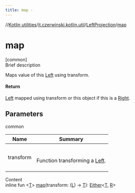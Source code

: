 ```yaml
---
title: map -
---
```

//[Kotlin utilities](../../index.html)/[it.czerwinski.kotlin.util](../index.html)/[LeftProjection](index.html)/[map](map.html)



# map  
[common]  
Brief description  


Maps value of this [Left](../-left/index.html) using transform.



#### Return  


[Left](../-left/index.html) mapped using transform or this object if this is a [Right](../-right/index.html).



## Parameters  
  
common  
  
|  Name|  Summary| 
|---|---|
| transform| <br><br>Function transforming a [Left](../-left/index.html).<br><br>
  
  
Content  
inline fun <[T](map.html)> [map](map.html)(transform: ([L](index.html)) -> [T](map.html)): [Either](../-either/index.html)<[T](map.html), [R](index.html)>  



